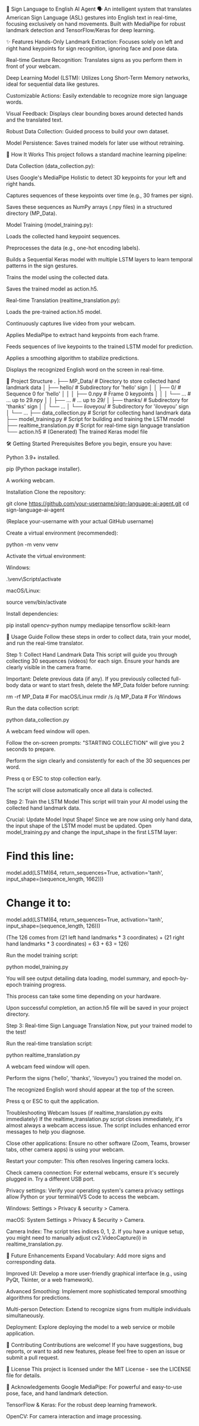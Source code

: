 🤟 Sign Language to English AI Agent 🗣️
An intelligent system that translates American Sign Language (ASL) gestures into English text in real-time, focusing exclusively on hand movements. Built with MediaPipe for robust landmark detection and TensorFlow/Keras for deep learning.

✨ Features
Hands-Only Landmark Extraction: Focuses solely on left and right hand keypoints for sign recognition, ignoring face and pose data.

Real-time Gesture Recognition: Translates signs as you perform them in front of your webcam.

Deep Learning Model (LSTM): Utilizes Long Short-Term Memory networks, ideal for sequential data like gestures.

Customizable Actions: Easily extendable to recognize more sign language words.

Visual Feedback: Displays clear bounding boxes around detected hands and the translated text.

Robust Data Collection: Guided process to build your own dataset.

Model Persistence: Saves trained models for later use without retraining.

🚀 How It Works
This project follows a standard machine learning pipeline:

Data Collection (data_collection.py):

Uses Google's MediaPipe Holistic to detect 3D keypoints for your left and right hands.

Captures sequences of these keypoints over time (e.g., 30 frames per sign).

Saves these sequences as NumPy arrays (.npy files) in a structured directory (MP_Data).

Model Training (model_training.py):

Loads the collected hand keypoint sequences.

Preprocesses the data (e.g., one-hot encoding labels).

Builds a Sequential Keras model with multiple LSTM layers to learn temporal patterns in the sign gestures.

Trains the model using the collected data.

Saves the trained model as action.h5.

Real-time Translation (realtime_translation.py):

Loads the pre-trained action.h5 model.

Continuously captures live video from your webcam.

Applies MediaPipe to extract hand keypoints from each frame.

Feeds sequences of live keypoints to the trained LSTM model for prediction.

Applies a smoothing algorithm to stabilize predictions.

Displays the recognized English word on the screen in real-time.

📂 Project Structure
.
├── MP_Data/                      # Directory to store collected hand landmark data
│   ├── hello/                    # Subdirectory for 'hello' sign
│   │   ├── 0/                    # Sequence 0 for 'hello'
│   │   │   ├── 0.npy             # Frame 0 keypoints
│   │   │   └── ...               # ... up to 29.npy
│   │   ├── ...                   # ... up to 29/
│   ├── thanks/                   # Subdirectory for 'thanks' sign
│   │   └── ...
│   └── iloveyou/                 # Subdirectory for 'iloveyou' sign
│       └── ...
├── data_collection.py            # Script for collecting hand landmark data
├── model_training.py             # Script for building and training the LSTM model
├── realtime_translation.py       # Script for real-time sign language translation
└── action.h5                     # (Generated) The trained Keras model file

🛠️ Getting Started
Prerequisites
Before you begin, ensure you have:

Python 3.9+ installed.

pip (Python package installer).

A working webcam.

Installation
Clone the repository:

git clone https://github.com/your-username/sign-language-ai-agent.git
cd sign-language-ai-agent

(Replace your-username with your actual GitHub username)

Create a virtual environment (recommended):

python -m venv venv

Activate the virtual environment:

Windows:

.\venv\Scripts\activate

macOS/Linux:

source venv/bin/activate

Install dependencies:

pip install opencv-python numpy mediapipe tensorflow scikit-learn

🚀 Usage Guide
Follow these steps in order to collect data, train your model, and run the real-time translator.

Step 1: Collect Hand Landmark Data
This script will guide you through collecting 30 sequences (videos) for each sign. Ensure your hands are clearly visible in the camera frame.

Important: Delete previous data (if any).
If you previously collected full-body data or want to start fresh, delete the MP_Data folder before running:

rm -rf MP_Data  # For macOS/Linux
rmdir /s /q MP_Data # For Windows

Run the data collection script:

python data_collection.py

A webcam feed window will open.

Follow the on-screen prompts: "STARTING COLLECTION" will give you 2 seconds to prepare.

Perform the sign clearly and consistently for each of the 30 sequences per word.

Press q or ESC to stop collection early.

The script will close automatically once all data is collected.

Step 2: Train the LSTM Model
This script will train your AI model using the collected hand landmark data.

Crucial: Update Model Input Shape!
Since we are now using only hand data, the input shape of the LSTM model must be updated.
Open model_training.py and change the input_shape in the first LSTM layer:

# Find this line:
model.add(LSTM(64, return_sequences=True, activation='tanh', input_shape=(sequence_length, 1662)))
# Change it to:
model.add(LSTM(64, return_sequences=True, activation='tanh', input_shape=(sequence_length, 126)))

(The 126 comes from (21 left hand landmarks * 3 coordinates) + (21 right hand landmarks * 3 coordinates) = 63 + 63 = 126)

Run the model training script:

python model_training.py

You will see output detailing data loading, model summary, and epoch-by-epoch training progress.

This process can take some time depending on your hardware.

Upon successful completion, an action.h5 file will be saved in your project directory.

Step 3: Real-time Sign Language Translation
Now, put your trained model to the test!

Run the real-time translation script:

python realtime_translation.py

A webcam feed window will open.

Perform the signs ('hello', 'thanks', 'iloveyou') you trained the model on.

The recognized English word should appear at the top of the screen.

Press q or ESC to quit the application.

Troubleshooting Webcam Issues (if realtime_translation.py exits immediately)
If the realtime_translation.py script closes immediately, it's almost always a webcam access issue. The script includes enhanced error messages to help you diagnose.

Close other applications: Ensure no other software (Zoom, Teams, browser tabs, other camera apps) is using your webcam.

Restart your computer: This often resolves lingering camera locks.

Check camera connection: For external webcams, ensure it's securely plugged in. Try a different USB port.

Privacy settings: Verify your operating system's camera privacy settings allow Python or your terminal/VS Code to access the webcam.

Windows: Settings > Privacy & security > Camera.

macOS: System Settings > Privacy & Security > Camera.

Camera Index: The script tries indices 0, 1, 2. If you have a unique setup, you might need to manually adjust cv2.VideoCapture(i) in realtime_translation.py.

🔮 Future Enhancements
Expand Vocabulary: Add more signs and corresponding data.

Improved UI: Develop a more user-friendly graphical interface (e.g., using PyQt, Tkinter, or a web framework).

Advanced Smoothing: Implement more sophisticated temporal smoothing algorithms for predictions.

Multi-person Detection: Extend to recognize signs from multiple individuals simultaneously.

Deployment: Explore deploying the model to a web service or mobile application.

🤝 Contributing
Contributions are welcome! If you have suggestions, bug reports, or want to add new features, please feel free to open an issue or submit a pull request.

📜 License
This project is licensed under the MIT License - see the LICENSE file for details.

🙏 Acknowledgements
Google MediaPipe: For powerful and easy-to-use pose, face, and hand landmark detection.

TensorFlow & Keras: For the robust deep learning framework.

OpenCV: For camera interaction and image processing.
